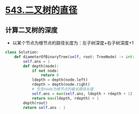 # [543.二叉树的直径](https://leetcode-cn.com/problems/diameter-of-binary-tree/)

## 计算二叉树的深度
+ 以某个节点为根节点的路径长度为：左子树深度+右子树深度+1

``` python
class Solution:
    def diameterOfBinaryTree(self, root: TreeNode) -> int:
        self.ans = 1
        def depth(node):
            if not node:
                return 0
            ldepth = depth(node.left)
            rdepth = depth(node.right)
            # 包含node为根节点的最长路径长度
            self.ans = max(self.ans, ldepth + rdepth + 1)
            return max(ldepth, rdepth) + 1
        depth(root)
        return self.ans - 1
```